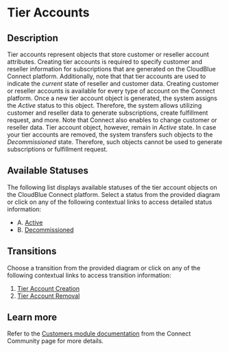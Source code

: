 # Tier Accounts
## Description
Tier accounts represent objects that store customer or reseller account attributes. Creating tier accounts is required to specify customer and reseller information for subscriptions that are generated on the CloudBlue Connect platform. Additionally, note that that tier accounts are used to indicate the *current* state of reseller and customer data. Creating customer or reseller accounts is available for every type of account on the Connect platform.
Once a new tier account object is generated, the system assigns the *Active* status to this object. Therefore, the system allows utilizing customer and reseller data to generate subscriptions, create fulfillment request, and more. Note that Connect also enables to change customer or reseller data. Tier account object, however, remain in *Active* state. 
In case your tier accounts are removed, the system transfers such objects to the *Decommissioned* state. Therefore, such objects cannot be used to generate subscriptions or fulfillment request.

## Available Statuses
The following list displays available statuses of the tier account objects on the CloudBlue Connect platform. Select a status from the provided diagram or click on any of the following contextual links to access detailed status information:

* A. [Active](s-a-active.html)
* B. [Decommissioned](s-b-decom.html)

## Transitions
Choose a transition from the provided diagram or click on any of the following contextual links to access transition information:

1. [Tier Account Creation](t-1-new-active.html)
2. [Tier Account Removal](t-2-act-decom.html)

## Learn more
Refer to the [Customers module documentation](https://connect.cloudblue.com/community/modules/customers/) from the Connect Community page for more details.
